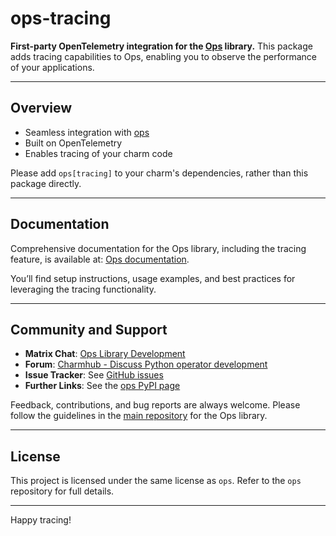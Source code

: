 # ops-tracing

**First-party OpenTelemetry integration for the [Ops](https://pypi.org/project/ops/) library.**
This package adds tracing capabilities to Ops, enabling you to observe the performance of your applications.

---

## Overview

- Seamless integration with [ops](https://pypi.org/project/ops/)
- Built on OpenTelemetry
- Enables tracing of your charm code

Please add `ops[tracing]` to your charm's dependencies, rather than this package directly.

---

## Documentation

Comprehensive documentation for the Ops library, including the tracing feature, is available at:
[Ops documentation](https://ops.readthedocs.io/).

You’ll find setup instructions, usage examples, and best practices for leveraging the tracing functionality.

---

## Community and Support

- **Matrix Chat**: [Ops Library Development](https://matrix.to/#/#charmhub-ops:ubuntu.com)
- **Forum**: [Charmhub - Discuss Python operator development](https://discourse.charmhub.io/)
- **Issue Tracker**: See [GitHub issues](https://github.com/canonical/ops/issues)
- **Further Links**: See the [ops PyPI page](https://pypi.org/project/ops/)

Feedback, contributions, and bug reports are always welcome.
Please follow the guidelines in the [main repository](https://github.com/canonical/ops/)
for the Ops library.

---

## License

This project is licensed under the same license as `ops`.
Refer to the `ops` repository for full details.

---

Happy tracing!
